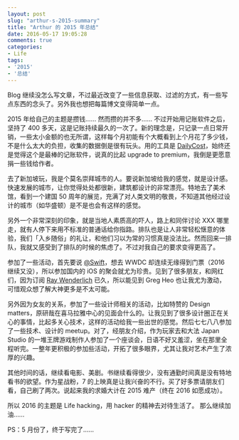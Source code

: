 ```yaml
---
layout: post
slug: "arthur-s-2015-summary"
title: "Arthur 的 2015 年总结"
date: 2016-05-17 19:05:28
comments: true
categories:
- Life
tags:
- '2015'
- '总结'
---
```


Blog 继续没怎么写文章，不过最近改变了一些信息获取、过滤的方式，有一些写点东西的念头了。另外我也想把每篇博文变得简单一点。

2015 年给自己的主题是攒钱…… 然而攒的并不多…… 不过开始用记账软件之后，坚持了 400 多天，这是记账持续最久的一次了。新的理念是，只记录一点日常开销，一些太小金额的也无所谓，这样每个月初能有个大概看到上个月花了多少钱，不是什么太大的负担，收集的数据倒是很有玩头。用的工具是 [DailyCost](http://dailycost.com/)，始终还是觉得这个是最棒的记账软件，说真的比起 upgrade to premium，我倒是更愿意捐一些钱给作者。

去了新加坡玩，我是个莫名崇拜城市的人。要说新加坡给我的感觉，就是设计感。快速发展的城市，让你觉得处处都很新，建筑都设计的非常漂亮。特地去了美术馆，看到一个建国 50 周年的展览，充满了对人类文明的敬畏，不知道其他经过设计的城市（如华盛顿）是不是也会有这样的感觉。

另外一个非常深刻的印象，就是当地人素质高的吓人，路上和同伴讨论 XXX 哪里走，就有人停下来用不标准的普通话给你指路。排队也是让人非常轻松惬意的体验，我们「入乡随俗」的礼让，和他们习以为常的习惯真是没法比。然而回来一排队，我就又感受到了排队的时候的焦虑了。不过对我自己的要求变得更高了。

参加了一些活动，首先要说 [@Swift](http://atswift.io/)，想去 WWDC 却连续无缘得到门票（2016 继续又没），所以参加国内的 iOS 的聚会就尤为珍贵。见到了很多朋友，和网红们，因为订阅 [Ray Wenderlich](https://www.raywenderlich.com/) 已久，所以能见到 Greg Heo 也让我尤为激动，可惜观众想了解大神更多是不太可能。

另外因为女友的关系，参加了一些设计师相关的活动，比如特赞的 Design matters，原研哉在喜马拉雅中心的见面会什么的。让我见到了很多设计圈正在关心的事情，比起多关心技术，这样的活动给我一些出世的感觉。然后七七八八参加了一些技术、设计的 meetup。对了，经朋友介绍，作为玩家去和大法 Japan Studio 的一堆王牌游戏制作人参加了一个座谈会，日语不好又羞涩，坐在那里全程听完。一整年更积极的参加些活动，开拓了很多眼界，尤其让我对艺术产生了浓厚的兴趣。

其他时间的话，继续看电影、美剧。书继续看得很少，没有通勤时间真是没有特地看书的欲望。作为星战粉，7 的上映真是让我兴奋的不行。买了好多票请朋友们看，自己刷了两次。说起来我的求婚大计在 2015 难产（终在 2016 如愿成功）。

所以 2016 的主题是 Life hacking，用 hacker 的精神去对待生活了。 那么继续加油……

PS：5 月份了，终于写完了……